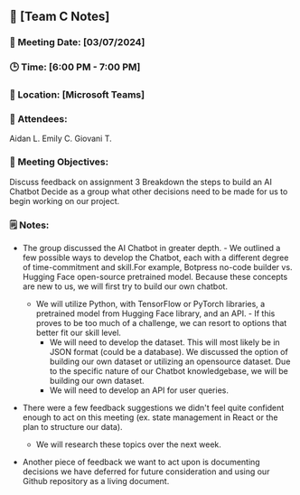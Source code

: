 ## 📝 [Team C Notes]
### 📅 Meeting Date: [03/07/2024]
### 🕒 Time: [6:00 PM - 7:00 PM]
### 📍 Location: [Microsoft Teams]


### 📣 Attendees:
Aidan L.
Emily C.
Giovani T.

### 🎯 Meeting Objectives:
Discuss feedback on assignment 3
Breakdown the steps to build an AI Chatbot 
Decide as a group what other decisions need to be made for us to begin working on our project. 

### 🗒️ Notes:

- The group discussed the AI Chatbot in greater depth.
      - We outlined a few possible ways to develop the Chatbot, each with a different degree of time-commitment and skill.For example, Botpress no-code builder vs. Hugging Face open-source pretrained model. Because these concepts are new to us, we will first try to build our own chatbot.
  - We will utilize Python, with TensorFlow or PyTorch libraries, a pretrained model from Hugging Face library, and an API. 
                  - If this proves to be too much of a challenge, we can resort to options that better fit our skill level. 
      - We will need to develop the dataset. This will most likely be in JSON format (could be a database). We discussed the option of building our own dataset or utilizing an opensource dataset. Due to the specific nature of our Chatbot knowledgebase, we will be building our own dataset.
      - We will need to develop an API for user queries. 

- There were a few feedback suggestions we didn't feel quite confident enough to act on this meeting (ex. state management in React or the plan to structure our data).
   - We will research these topics over the next week. 

- Another piece of feedback we want to act upon is documenting decisions we have deferred for future consideration and using our Github repository as a living document. 
